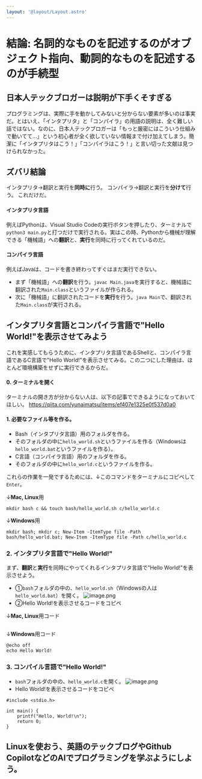 ```yaml
---
layout: '@layout/Layout.astro'
---
```

# 結論: 名詞的なものを記述するのがオブジェクト指向、動詞的なものを記述するのが手続型
## 日本人テックブロガーは説明が下手くそすぎる
プログラミングは、実際に手を動かしてみないと分からない要素が多いのは事実だ。とはいえ、「インタプリタ」と「コンパイラ」の用語の説明は、全く難しい話ではない。なのに、日本人テックブロガーは「もっと厳密にはこういう仕組みで動いてて...」という初心者が全く欲していない情報まで付け加えてしまう。簡潔に「インタプリタはこう！」「コンパイラはこう！」と言い切った文献は見つけられなかった。

## ズバリ結論
インタプリタ→翻訳と実行を**同時に**行う。
コンパイラ→翻訳と実行を**分けて**行う。
これだけだ。
#### インタプリタ言語
例えばPythonは、Visual Studio Codeの実行ボタンを押したり、ターミナルで`python3 main.py`と打つだけで実行される。実はこの時、Pythonから機械が理解できる「機械語」への**翻訳**と、**実行**を同時に行ってくれているのだ。
#### コンパイラ言語
例えばJavaは、コードを書き終わってすぐはまだ実行できない。
* まず「機械語」への**翻訳**を行う。`javac Main.java`を実行すると、機械語に翻訳された`Main.class`というファイルが作られる。
* 次に「機械語」に翻訳されたコードを**実行**を行う。`java Main`で、翻訳された`Main.class`が実行される。

## インタプリタ言語とコンパイラ言語で"Hello World!"を表示させてみよう
これを実感してもらうために、インタプリタ言語であるShellと、コンパイラ言語であるC言語で"Hello World!"を表示させてみる。この二つにした理由は、ほとんど環境構築をせずに実行できるからだ。

#### 0. ターミナルを開く
ターミナルの開き方が分からない人は、以下の記事でできるようになっておいてほしい。
https://qiita.com/yunaimatsu/items/ef407e1325e0f537d0a0

#### 1. 必要なファイル等を作る。
* Bash（インタプリタ言語）用のフォルダを作る。
* そのフォルダの中に`hello_world.sh`というファイルを作る（Windowsは`hello_world.bat`というファイルを作る）。
* C言語（コンパイラ言語）用のフォルダを作る。
* そのフォルダの中に`hello_world.c`というファイルを作る。

これらの作業を一発でするためには、↓このコマンドをターミナルにコピペして`Enter`。

↓**Mac, Linux**用
```
mkdir bash c && touch bash/hello_world.sh c/hello_world.c
```
↓**Windows**用
```
mkdir bash; mkdir c; New-Item -ItemType file -Path bash/hello_world.bat; New-Item -ItemType file -Path c/hello_world.c
```
### 2. インタプリタ言語で"Hello World!"
まず、**翻訳**と**実行**を同時にやってくれるインタプリタ言語で"Hello World!"を表示させよう。
* ①`bash`フォルダの中の、`hello_world.sh`（Windowsの人は`hello_world.bat`）を開く。
![image.png](https://qiita-image-store.s3.ap-northeast-1.amazonaws.com/0/3629535/8090f51b-1fed-1a8a-22fe-fef3778e2690.png)
* ➁Hello World!を表示させるコードをコピペ

↓**Mac, Linux**用コード
```

```
↓**Windows**用コード
```
@echo off
echo Hello World!
```

### 3. コンパイル言語で"Hello World!"
* `bash`フォルダの中の、`hello_world.c`を開く。
![image.png](https://qiita-image-store.s3.ap-northeast-1.amazonaws.com/0/3629535/8090f51b-1fed-1a8a-22fe-fef3778e2690.png)
* Hello World!を表示させるコードをコピペ
```
#include <stdio.h>

int main() {
    printf("Hello, World!\n");
    return 0;
}
```

## Linuxを使おう、英語のテックブログやGithub CopilotなどのAIでプログラミングを学ぶようにしよう。